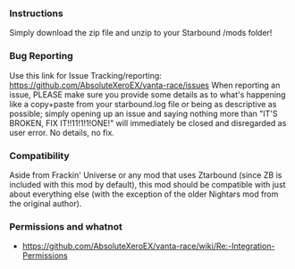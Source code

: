 ### Instructions
Simply download the zip file and unzip to your Starbound /mods folder!

### Bug Reporting
Use this link for Issue Tracking/reporting: https://github.com/AbsoluteXeroEX/vanta-race/issues
When reporting an issue, PLEASE make sure you provide some details as to what's happening like a copy+paste from your starbound.log file or being as descriptive as possible; simply opening up an issue and saying nothing more than "IT'S BROKEN, FIX IT!!11!1!1!ONE!" will immediately be closed and disregarded as user error. No details, no fix.

### Compatibility
Aside from Frackin' Universe or any mod that uses Ztarbound (since ZB is included with this mod by default), this mod should be compatible with just about everything else (with the exception of the older Nightars mod from the original author).

### Permissions and whatnot
- https://github.com/AbsoluteXeroEX/vanta-race/wiki/Re:-Integration-Permissions
